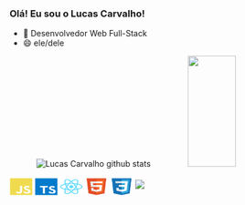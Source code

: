 ### Olá! Eu sou o Lucas Carvalho!


- 🔭 Desenvolvedor Web Full-Stack 
- 😄 ele/dele

<div align="center">  
  <img width="49%" height="195px" src="https://github-readme-stats.vercel.app/api?username=luscascarvalho&show_icons=true&count_private=true&hide_border=true&title_color=B0E0E6&icon_color=B0E0E6&text_color=B0E0E6&bg_color=0d1117" alt="Lucas Carvalho github stats" /> 
  <img width="41%" height="195px" src="https://github-readme-stats.vercel.app/api/top-langs/?username=luscascarvalho&layout=compact&hide_border=true&title_color=B0E0E6&text_color=B0E0E6&bg_color=0d1117" />
</div>

<div style="display: inline_block"><br>
  <img align="center" alt="Lucas-Js" height="30" width="40" src="https://raw.githubusercontent.com/devicons/devicon/master/icons/javascript/javascript-plain.svg">
  <img align="center" alt="Lucas-Ts" height="30" width="40" src="https://raw.githubusercontent.com/devicons/devicon/master/icons/typescript/typescript-plain.svg">
  <img align="center" alt="Lucas-React" height="30" width="40" src="https://raw.githubusercontent.com/devicons/devicon/master/icons/react/react-original.svg">
  <img align="center" alt="Lucas-HTML" height="30" width="40" src="https://raw.githubusercontent.com/devicons/devicon/master/icons/html5/html5-original.svg">
  <img align="center" alt="Lucas-CSS" height="30" width="40" src="https://raw.githubusercontent.com/devicons/devicon/master/icons/css3/css3-original.svg">
  <img src="https://cdn.jsdelivr.net/gh/devicons/devicon/icons/python/python-original.svg" />
</div>
